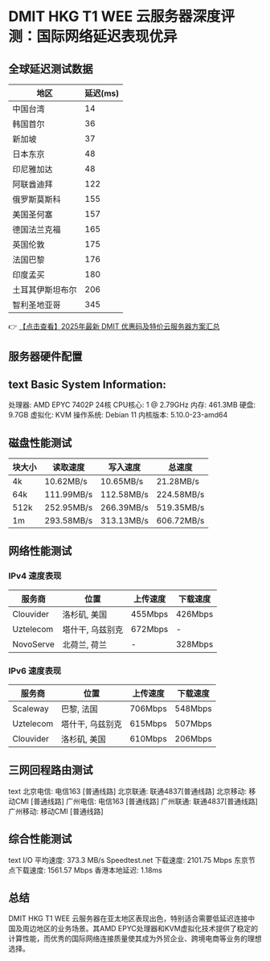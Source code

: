 # DMIT HKG T1 WEE 云服务器深度评测：国际网络延迟表现优异

## 全球延迟测试数据

| 地区           | 延迟(ms) |
|----------------|---------|
| 中国台湾       | 14      |
| 韩国首尔       | 36      |
| 新加坡         | 37      |
| 日本东京       | 48      |
| 印尼雅加达     | 48      |
| 阿联酋迪拜     | 122     |
| 俄罗斯莫斯科   | 155     |
| 美国圣何塞     | 157     |
| 德国法兰克福   | 165     |
| 英国伦敦       | 175     |
| 法国巴黎       | 176     |
| 印度孟买       | 180     |
| 土耳其伊斯坦布尔 | 206    |
| 智利圣地亚哥   | 345     |

👉 [【点击查看】2025年最新 DMIT 优惠码及特价云服务器方案汇总](https://bit.ly/dmit_coupon)

## 服务器硬件配置

text
Basic System Information:
---------------------------------
处理器: AMD EPYC 7402P 24核
CPU核心: 1 @ 2.79GHz
内存: 461.3MB
硬盘: 9.7GB
虚拟化: KVM
操作系统: Debian 11
内核版本: 5.10.0-23-amd64

## 磁盘性能测试

| 块大小 | 读取速度 | 写入速度 | 总速度 |
|--------|----------|----------|--------|
| 4k     | 10.62MB/s | 10.65MB/s | 21.28MB/s |
| 64k    | 111.99MB/s | 112.58MB/s | 224.58MB/s |
| 512k   | 252.95MB/s | 266.39MB/s | 519.35MB/s |
| 1m     | 293.58MB/s | 313.13MB/s | 606.72MB/s |

## 网络性能测试

### IPv4 速度表现

| 服务商       | 位置           | 上传速度   | 下载速度   |
|-------------|----------------|-----------|-----------|
| Clouvider   | 洛杉矶, 美国   | 455Mbps   | 426Mbps   |
| Uztelecom   | 塔什干, 乌兹别克 | 672Mbps   | -         |
| NovoServe   | 北荷兰, 荷兰   | -         | 328Mbps   |

### IPv6 速度表现

| 服务商       | 位置           | 上传速度   | 下载速度   |
|-------------|----------------|-----------|-----------|
| Scaleway    | 巴黎, 法国     | 706Mbps   | 548Mbps   |
| Uztelecom   | 塔什干, 乌兹别克 | 615Mbps   | 507Mbps   |
| Clouvider   | 洛杉矶, 美国   | 610Mbps   | 206Mbps   |

## 三网回程路由测试

text
北京电信: 电信163 [普通线路]
北京联通: 联通4837[普通线路]
北京移动: 移动CMI [普通线路]
广州电信: 电信163 [普通线路]
广州联通: 联通4837[普通线路]
广州移动: 移动CMI [普通线路]

## 综合性能测试

text
I/O 平均速度: 373.3 MB/s
Speedtest.net 下载速度: 2101.75 Mbps
东京节点下载速度: 1561.57 Mbps
香港本地延迟: 1.18ms

## 总结

DMIT HKG T1 WEE 云服务器在亚太地区表现出色，特别适合需要低延迟连接中国及周边地区的业务场景。其AMD EPYC处理器和KVM虚拟化技术提供了稳定的计算性能，而优秀的国际网络连接质量使其成为外贸企业、跨境电商等业务的理想选择。